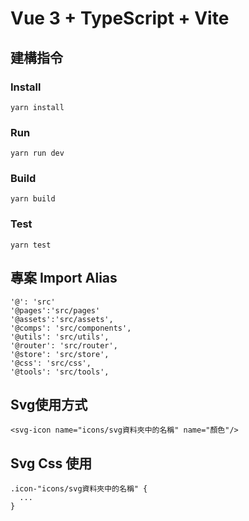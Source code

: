 # Vue 3 + TypeScript + Vite


## 建構指令

### Install
````
yarn install
````
### Run
````
yarn run dev
````
### Build
````
yarn build
````

### Test
````
yarn test
````

## 專案 Import Alias
````
'@': 'src'
'@pages':'src/pages'
'@assets':'src/assets',
'@comps': 'src/components',
'@utils': 'src/utils',
'@router': 'src/router',
'@store': 'src/store',
'@css': 'src/css',
'@tools': 'src/tools',
````

## Svg使用方式
```angular2html
<svg-icon name="icons/svg資料夾中的名稱" name="顏色"/>
```

## Svg Css 使用
```
.icon-"icons/svg資料夾中的名稱" {
  ...
}
```
